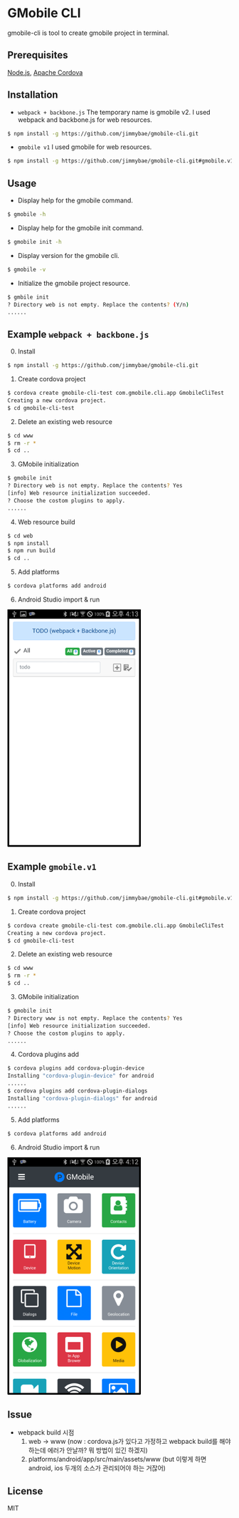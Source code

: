 # GMobile CLI
gmobile-cli is tool to create gmobile project in terminal.

## Prerequisites
[Node.js](https://nodejs.org/ko/), [Apache Cordova](https://cordova.apache.org/)

## Installation
* `webpack + backbone.js` The temporary name is gmobile v2. I used webpack and backbone.js for web resources.
```sh
$ npm install -g https://github.com/jimmybae/gmobile-cli.git
```
* `gmobile v1` I used gmobile for web resources.
```sh
$ npm install -g https://github.com/jimmybae/gmobile-cli.git#gmobile.v1
```

## Usage
* Display help for the gmobile command.
```sh
$ gmobile -h
```
* Display help for the gmobile init command.
```sh
$ gmobile init -h
```
* Display version for the gmobile cli.
```sh
$ gmobile -v
```
* Initialize the gmobile project resource.
```sh
$ gmbile init
? Directory web is not empty. Replace the contents? (Y/n)
......
```

## Example `webpack + backbone.js`
0. Install
```sh
$ npm install -g https://github.com/jimmybae/gmobile-cli.git
```
1. Create cordova project
```sh
$ cordova create gmobile-cli-test com.gmobile.cli.app GmobileCliTest
Creating a new cordova project.
$ cd gmobile-cli-test
```
2. Delete an existing web resource
```sh
$ cd www
$ rm -r *
$ cd ..
```
3. GMobile initialization
```sh
$ gmobile init
? Directory web is not empty. Replace the contents? Yes
[info] Web resource initialization succeeded.
? Choose the costom plugins to apply.
......
```
4. Web resource build
```sh
$ cd web
$ npm install
$ npm run build
$ cd ..
```
5. Add platforms
```sh
$ cordova platforms add android
```
6. Android Studio import & run

<img src="./screenshots/gmobile.v2.png">

## Example `gmobile.v1`
0. Install
```sh
$ npm install -g https://github.com/jimmybae/gmobile-cli.git#gmobile.v1
```
1. Create cordova project
```sh
$ cordova create gmobile-cli-test com.gmobile.cli.app GmobileCliTest
Creating a new cordova project.
$ cd gmobile-cli-test
```
2. Delete an existing web resource
```sh
$ cd www
$ rm -r *
$ cd ..
```
3. GMobile initialization
```sh
$ gmobile init
? Directory www is not empty. Replace the contents? Yes
[info] Web resource initialization succeeded.
? Choose the costom plugins to apply.
......
```
4. Cordova plugins add
```sh
$ cordova plugins add cordova-plugin-device
Installing "cordova-plugin-device" for android
......
$ cordova plugins add cordova-plugin-dialogs
Installing "cordova-plugin-dialogs" for android
......
```
5. Add platforms
```sh
$ cordova platforms add android
```
6. Android Studio import & run

<img src="./screenshots/gmobile.v1.png">

## Issue
* webpack build 시점
  1. web -> www (now : cordova.js가 있다고 가정하고 webpack build를 해야하는데 에러가 안날까? 뭐 방법이 있긴 하겠지)
  2. platforms/android/app/src/main/assets/www (but 이렇게 하면 android, ios 두개의 소스가 관리되어야 하는 거잖어)

## License
MIT
